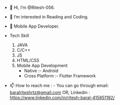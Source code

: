 - 👋 Hi, I’m @Ritesh-056.
- 👀 I’m interested in Reading and Coding. 
- 🌱 Mobile App Developer.
- Tech Skill 
   1. JAVA
   2. C/C++
   3. JS
   4. HTML/CSS
   5. Mobile App Development 
      - Native         :- Android
      - Cross Platform :- Flutter Framework 
       
- 📫 How to reach me : -
                      You can go through email:  baralriteshrtz@gmail.com
                      OR, Linkedin            :  https://www.linkedin.com/in/ritesh-baral-415851192/
                      

<!---
Ritesh-056/Ritesh-056 is a ✨ special ✨ repository because its `README.md` (this file) appears on your GitHub profile.
You can click the Preview link to take a look at your changes.
--->
